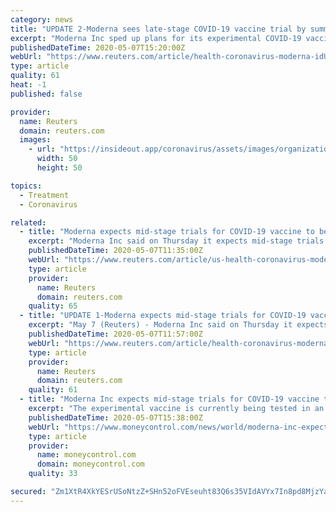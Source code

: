 ```yaml
---
category: news
title: "UPDATE 2-Moderna sees late-stage COVID-19 vaccine trial by summer, shares rise"
excerpt: "Moderna Inc sped up plans for its experimental COVID-19 vaccine on Thursday and said it expected to start a late-stage trial in early summer, pushing ahead in the race for developing a safe and effective vaccine."
publishedDateTime: 2020-05-07T15:20:00Z
webUrl: "https://www.reuters.com/article/health-coronavirus-moderna-idUSL1N2CP13A"
type: article
quality: 61
heat: -1
published: false

provider:
  name: Reuters
  domain: reuters.com
  images:
    - url: "https://insideout.app/coronavirus/assets/images/organizations/reuters.com-50x50.jpg"
      width: 50
      height: 50

topics:
  - Treatment
  - Coronavirus

related:
  - title: "Moderna expects mid-stage trials for COVID-19 vaccine to begin shortly"
    excerpt: "Moderna Inc said on Thursday it expects mid-stage trials for its COVID-19 vaccine to begin shortly while late-stage trials are expected to begin early summer, as the drug developer accelerates its efforts to combat the pandemic."
    publishedDateTime: 2020-05-07T11:35:00Z
    webUrl: "https://www.reuters.com/article/us-health-coronavirus-moderna/moderna-expects-mid-stage-trials-for-covid-19-vaccine-to-begin-shortly-idUSKBN22J1TU"
    type: article
    provider:
      name: Reuters
      domain: reuters.com
    quality: 65
  - title: "UPDATE 1-Moderna expects mid-stage trials for COVID-19 vaccine to begin shortly"
    excerpt: "May 7 (Reuters) - Moderna Inc said on Thursday it expects mid-stage trials for its COVID-19 vaccine to begin shortly whil"
    publishedDateTime: 2020-05-07T11:57:00Z
    webUrl: "https://www.reuters.com/article/health-coronavirus-moderna-idUSL4N2CP36K"
    type: article
    provider:
      name: Reuters
      domain: reuters.com
    quality: 61
  - title: "Moderna Inc expects mid-stage trials for COVID-19 vaccine to begin shortly"
    excerpt: "The experimental vaccine is currently being tested in an early-stage trial and Moderna has, so far, made the most headway as pharmaceutical companies scramble to develop coronavirus vaccines."
    publishedDateTime: 2020-05-07T15:38:00Z
    webUrl: "https://www.moneycontrol.com/news/world/moderna-inc-expects-mid-stage-trials-for-covid-19-vaccine-to-begin-shortly-5238531.html"
    type: article
    provider:
      name: moneycontrol.com
      domain: moneycontrol.com
    quality: 33

secured: "Zm1XtR4XkYESrUSoNtzZ+SHn52oFVEseuht83Q6s35VIdAVYx7In8pd8MjzYaQ9Tizm3mtRTOhDb+ZFhzYruHdsD9RdF2RaoB5PrrfelBuIiN9Uv/7tBEZW3nsxHAMnPvEUAy61jhclJ77fiIvDat6i1AdVRoMeneU4fEuXIc37J4BsVsABjhnOn8unD2DH21zf9xHIurs28EvugFwSXhMzNpl04bNaNaOkEtTu6iuedK4y5z05hMyIeUCiFirjF/dmSlO/J42Y8Sc6e89T1cl2xGdsraqkO4Fj8sdQmi2HbhEUf1YvqK8r2oj00bDZ6;bvXw+3IndqOHBAnPy2dj3w=="
---
```


